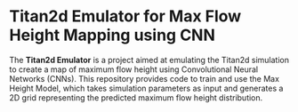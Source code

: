 # Titan2d Emulator for Max Flow Height Mapping using CNN

The __Titan2d Emulator__ is a project aimed at emulating the Titan2d simulation to create a map of maximum flow height using Convolutional Neural Networks (CNNs). This repository provides code to train and use the Max Height Model, which takes simulation parameters as input and generates a 2D grid representing the predicted maximum flow height distribution.
